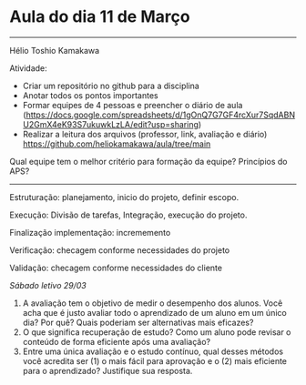 # Aula do dia 11 de Março

---------------------------------

Hélio Toshio Kamakawa

Atividade:
- Criar um repositório no github para a disciplina
- Anotar todos os pontos importantes
- Formar equipes de 4 pessoas e preencher o diário de aula (https://docs.google.com/spreadsheets/d/1gOnQ7G7GF4rcXur7SqdABNU2GmX4eK93S7ukuwkLzLA/edit?usp=sharing)
- Realizar a leitura dos arquivos (professor, link, avaliação e diário)
	https://github.com/heliokamakawa/aula/tree/main 


Qual equipe tem o melhor critério para formação da equipe?
Princípios do APS?

----------------------------------

Estruturação: planejamento, inicio do projeto, definir escopo.

Execução: Divisão de tarefas, Integração, execução do projeto.

Finalização implementação: incrememento

Verificação: checagem conforme necessidades do projeto

Validação: checagem conforme necessidades do cliente

*Sábado letivo 29/03*

1. A avaliação tem o objetivo de medir o desempenho dos alunos. Você acha que é justo avaliar todo o aprendizado de um aluno em um único dia? Por quê? Quais poderiam ser alternativas mais eficazes?
2. O que significa recuperação de estudo? Como um aluno pode revisar o conteúdo de forma eficiente após uma avaliação?
3. Entre uma única avaliação e o estudo contínuo, qual desses métodos você acredita ser (1) o mais fácil para aprovação e o (2) mais eficiente para o aprendizado? Justifique sua resposta.